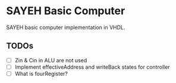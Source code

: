 # SAYEH Basic Computer

SAYEH basic computer implementation in VHDL.



TODOs
-----

- [ ] Zin & Cin in ALU are not used
- [ ] Implement effectiveAddress and writeBack states for controller
- [ ] What is fourRegister?